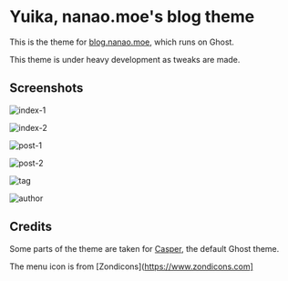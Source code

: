 # Yuika, nanao.moe's blog theme

This is the theme for [blog.nanao.moe](https://blog.nanao.moe), which runs on Ghost.

This theme is under heavy development as tweaks are made.

## Screenshots
![index-1](https://i.imgur.com/SoN1Ain.png)

![index-2](https://i.imgur.com/xi9WXXZ.png)

![post-1](https://i.imgur.com/UR6BoDQ.png)

![post-2](https://i.imgur.com/E7w0P6b.png)

![tag](https://i.imgur.com/9LyJfN2.png)

![author](https://i.imgur.com/czw5ucg.png)

## Credits

Some parts of the theme are taken for [Casper](https://github.com/TryGhost/Casper), the default Ghost theme.

The menu icon is from [Zondicons](https://www.zondicons.com]
